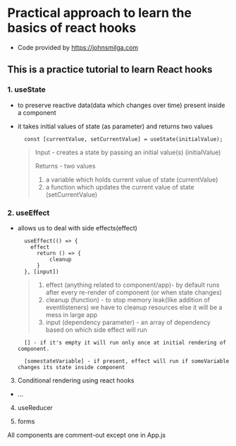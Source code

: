 # Practical approach to learn the basics of react hooks

- Code provided by https://johnsmilga.com

## This is a practice tutorial to learn React hooks

### 1. useState

- to preserve reactive data(data which changes over time) present inside a component

- it takes initial values of state (as parameter) and returns two values

        const [currentValue, setCurrentValue] = useState(initialValue);

  > Input - creates a state by passing an initial value(s) (initialValue)
  >
  > Returns - two values
  >
  > 1.  a variable which holds current value of state (currentValue)
  > 2.  a function which updates the current value of state (setCurrentValue)

### 2. useEffect

- allows us to deal with side effects(effect)

        useEffect(() => {
          effect
            return () => {
                cleanup
            }
        }, [input])

  > 1. effect (anything related to component/app)- by default runs after every re-render of component (or when state changes)
  > 2. cleanup (function) - to stop memory leak(like addition of eventlisteners) we have to cleanup resources else it will be a mess in large app
  > 3. input (dependency parameter) - an array of dependency based on which side effect will run

        [] - if it's empty it will run only once at initial rendering of component.

        [somestateVariable] - if present, effect will run if someVariable changes its state inside component

3. Conditional rendering using react hooks

- ...

4. useReducer

5. forms

All components are comment-out except one in App.js
